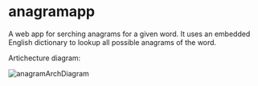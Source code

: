# anagramapp

A web app for serching anagrams for a given word. It uses an embedded English dictionary to lookup all possible anagrams of the word.


Artichecture diagram:

![anagramArchDiagram](https://user-images.githubusercontent.com/36462985/86835100-a45ed980-c069-11ea-8bed-76f720db4865.png)

